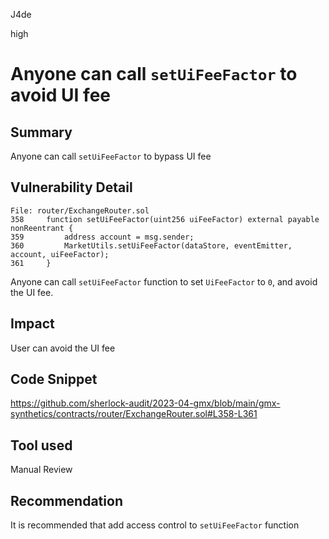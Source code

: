 J4de

high

# Anyone can call `setUiFeeFactor` to avoid UI fee

## Summary

Anyone can call `setUiFeeFactor` to bypass UI fee

## Vulnerability Detail

```solidity
File: router/ExchangeRouter.sol
358     function setUiFeeFactor(uint256 uiFeeFactor) external payable nonReentrant {
359         address account = msg.sender;
360         MarketUtils.setUiFeeFactor(dataStore, eventEmitter, account, uiFeeFactor);
361     }
```

Anyone can call `setUiFeeFactor` function to set `UiFeeFactor` to `0`, and avoid the UI fee.

## Impact

User can avoid the UI fee

## Code Snippet

https://github.com/sherlock-audit/2023-04-gmx/blob/main/gmx-synthetics/contracts/router/ExchangeRouter.sol#L358-L361

## Tool used

Manual Review

## Recommendation

It is recommended that add access control to `setUiFeeFactor` function
